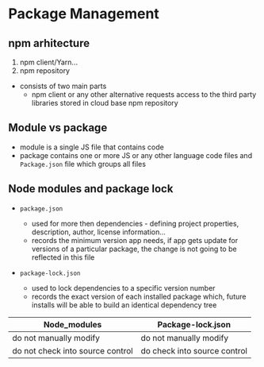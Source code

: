 # Package Management

## npm arhitecture

1. npm client/Yarn...
2. npm repository

- consists of two main parts
  - npm client or any other alternative requests access to the third party libraries stored in cloud base npm repository

## Module vs package

- module is a single JS file that contains code
- package contains one or more JS or any other language code files and `Package.json` file which groups all files

## Node modules and package lock

- `package.json`

  - used for more then dependencies - defining project properties, description, author, license information...
  - records the minimum version app needs, if app gets update for versions of a particular package, the change is not going to be reflected in this file

- `package-lock.json`
  - used to lock dependencies to a specific version number
  - records the exact version of each installed package which, future installs will be able to build an identical dependency tree

| Node_modules                     | Package-lock.json            |
| -------------------------------- | ---------------------------- |
| do not manually modify           | do not manually modify       |
| do not check into source control | do check into source control |
